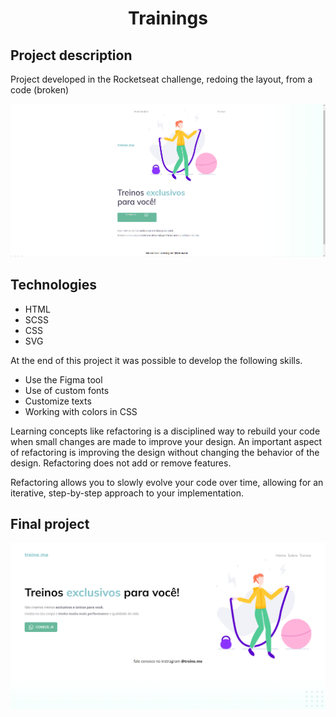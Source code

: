 <h1 align="center">Trainings</h1>

## Project description
Project developed in the Rocketseat challenge, redoing the layout, from a code (broken)

![Image representing how the broken code looks like](https://github.com/GomidesTs/trainings/blob/main/.github/challenge.png?raw=true)

## Technologies
- HTML
- SCSS
- CSS
- SVG

At the end of this project it was possible to develop the following skills.
- Use the Figma tool
- Use of custom fonts
- Customize texts
- Working with colors in CSS

Learning concepts like refactoring is a disciplined way to rebuild your code when small changes are made to improve your design.
An important aspect of refactoring is improving the design without changing the behavior of the design. Refactoring does not add or remove features.

Refactoring allows you to slowly evolve your code over time, allowing for an iterative, step-by-step approach to your implementation.

## Final project

![Final project](https://github.com/GomidesTs/trainings/blob/main/.github/end-of-site.png?raw=true)
